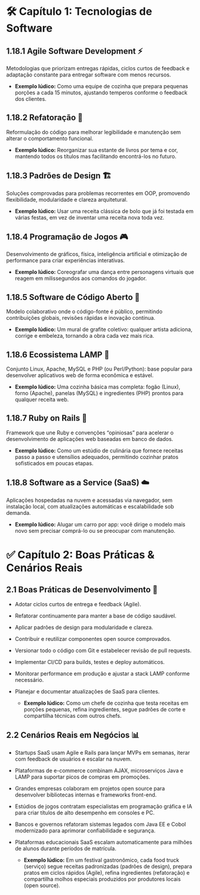# 🛠️ Capítulo 1: Tecnologias de Software

## 1.18.1 Agile Software Development ⚡️
Metodologias que priorizam entregas rápidas, ciclos curtos de feedback e adaptação constante para entregar software com menos recursos.


  - **Exemplo lúdico:** Como uma equipe de cozinha que prepara pequenas porções a cada 15 minutos, ajustando temperos conforme o feedback dos clientes.


## 1.18.2 Refatoração 🔄
Reformulação do código para melhorar legibilidade e manutenção sem alterar o comportamento funcional.


  - **Exemplo lúdico:** Reorganizar sua estante de livros por tema e cor, mantendo todos os títulos mas facilitando encontrá-los no futuro.


## 1.18.3 Padrões de Design 🏗️
Soluções comprovadas para problemas recorrentes em OOP, promovendo flexibilidade, modularidade e clareza arquitetural.


  - **Exemplo lúdico:** Usar uma receita clássica de bolo que já foi testada em várias festas, em vez de inventar uma receita nova toda vez.


## 1.18.4 Programação de Jogos 🎮
Desenvolvimento de gráficos, física, inteligência artificial e otimização de performance para criar experiências interativas.


  - **Exemplo lúdico:** Coreografar uma dança entre personagens virtuais que reagem em milissegundos aos comandos do jogador.


## 1.18.5 Software de Código Aberto 🐙
Modelo colaborativo onde o código-fonte é público, permitindo contribuições globais, revisões rápidas e inovação contínua.


  - **Exemplo lúdico:** Um mural de grafite coletivo: qualquer artista adiciona, corrige e embeleza, tornando a obra cada vez mais rica.


## 1.18.6 Ecossistema LAMP 🐧
Conjunto Linux, Apache, MySQL e PHP (ou Perl/Python): base popular para desenvolver aplicativos web de forma econômica e estável.


  - **Exemplo lúdico:** Uma cozinha básica mas completa: fogão (Linux), forno (Apache), panelas (MySQL) e ingredientes (PHP) prontos para qualquer receita web.


## 1.18.7 Ruby on Rails 🌹
Framework que une Ruby e convenções “opiniosas” para acelerar o desenvolvimento de aplicações web baseadas em banco de dados.


  - **Exemplo lúdico:** Como um estúdio de culinária que fornece receitas passo a passo e utensílios adequados, permitindo cozinhar pratos sofisticados em poucas etapas.


## 1.18.8 Software as a Service (SaaS) ☁️
Aplicações hospedadas na nuvem e acessadas via navegador, sem instalação local, com atualizações automáticas e escalabilidade sob demanda.

  - **Exemplo lúdico:** Alugar um carro por app: você dirige o modelo mais novo sem precisar comprá-lo ou se preocupar com manutenção.


# ✅ Capítulo 2: Boas Práticas & Cenários Reais

## 2.1 Boas Práticas de Desenvolvimento 🌟
- Adotar ciclos curtos de entrega e feedback (Agile).  

- Refatorar continuamente para manter a base de código saudável.  

- Aplicar padrões de design para modularidade e clareza.  

- Contribuir e reutilizar componentes open source comprovados.  

- Versionar todo o código com Git e estabelecer revisão de pull requests.  

- Implementar CI/CD para builds, testes e deploy automáticos.  

- Monitorar performance em produção e ajustar a stack LAMP conforme necessário.  

- Planejar e documentar atualizações de SaaS para clientes.

  - **Exemplo lúdico:** Como um chefe de cozinha que testa receitas em porções pequenas, refina ingredientes, segue padrões de corte e compartilha técnicas com outros chefs.

## 2.2 Cenários Reais em Negócios 📊
- Startups SaaS usam Agile e Rails para lançar MVPs em semanas, iterar com feedback de usuários e escalar na nuvem.  

- Plataformas de e-commerce combinam AJAX, microserviços Java e LAMP para suportar picos de compras em promoções.  

- Grandes empresas colaboram em projetos open source para desenvolver bibliotecas internas e frameworks front-end.  

- Estúdios de jogos contratam especialistas em programação gráfica e IA para criar títulos de alto desempenho em consoles e PC.  

- Bancos e governos refatoram sistemas legados com Java EE e Cobol modernizado para aprimorar confiabilidade e segurança.  

- Plataformas educacionais SaaS escalam automaticamente para milhões de alunos durante períodos de matrícula.

  - **Exemplo lúdico:** Em um festival gastronômico, cada food truck (serviço) segue receitas padronizadas (padrões de design), prepara pratos em ciclos rápidos (Agile), refina ingredientes (refatoração) e compartilha molhos especiais produzidos por produtores locais (open source).
